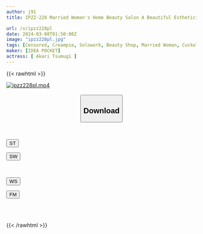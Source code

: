 ```yaml
---
author: j91
title: IPZZ-228 Married Woman's Home Beauty Salon A Beautiful Esthetician Tsumugi Akari Who Was Cumming Many Times and Creampied by Her Ugly Neighbor's Unequaled Dick

url: /v/ipzz228pl
date: 2024-03-08T01:50:00Z
image: "ipzz228pl.jpg"
tags: [Censored, Creampie, Solowork, Beauty Shop, Married Woman, Cuckold	]
maker: [IDEA POCKET]
actress: [ Akari Tsumugi ]
---
```



{{< rawhtml >}}

<div class="video" data-videoid="34DmxzJ68OHdogr">
    <a href="javascript:;">
        <img src="/v/ipzz228pl/ipzz228pl.jpg" width="WIDTH" height="HEIGHT" alt="ipzz228pl.mp4" loading="lazy">
    </a>
</div>

<script type="text/javascript" src="https://j91.asia/asset/on-demand-st.js"></script>

<br>
  <link rel="stylesheet" href="https://j91.asia/asset/bs5.css">
  
  <center>
  <button class="btn btn-primary" type="button" data-bs-toggle="collapse" data-bs-target=".multi-collapse" aria-expanded="false" aria-controls="multiCollapseExample1 multiCollapseExample2"><h2>Download</h2></button></center>
</p>
<div class="row">
  <div class="col">
    <div class="collapse multi-collapse" id="multiCollapseExample1">
      <div class="card card-body">
	      	      <br>
<div class="buttons">  
<p><a href="https://streamtape.to/v/34DmxzJ68OHdogr" target="_blank"><button class="btn-hover color-3"><i class="fa fa-download"></i> ST</button></a></p>
<p><a href="https://cdnwish.com/7yjsltgszc37" target="_blank"><button class="btn-hover color-2"><i class="fa fa-download"></i> SW</button></a></p></div>
    </div>
  </div>
</div>
  <div class="col">
    <div class="collapse multi-collapse" id="multiCollapseExample2">
      <div class="card card-body">
	      <br>
<div class="buttons">
<p><a href="https://wolfstream.tv/fyzgik1yh78v"><button class="btn-hover color-9"><i class="fa fa-download"></i> WS</button></a></p>
<p><a href="https://filemoon.sx/d/599uta3mnc62"><button class="btn-hover color-8"><i class="fa fa-download"></i> FM</button></a></p></div>
<br><br>
      </div>
    </div>
  </div>
</div>

{{< /rawhtml >}}